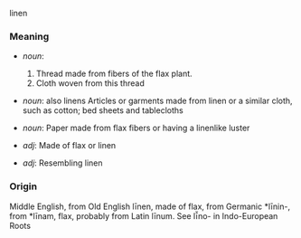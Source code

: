 linen
### Meaning
+ _noun_:
   1. Thread made from fibers of the flax plant.
   2. Cloth woven from this thread
+ _noun_: also linens Articles or garments made from linen or a similar cloth, such as cotton; bed sheets and tablecloths
+ _noun_: Paper made from flax fibers or having a linenlike luster

+ _adj_: Made of flax or linen
+ _adj_: Resembling linen

### Origin

Middle English, from Old English līnen, made of flax, from Germanic *līnin-, from *līnam, flax, probably from Latin līnum. See lī̆no- in Indo-European Roots


